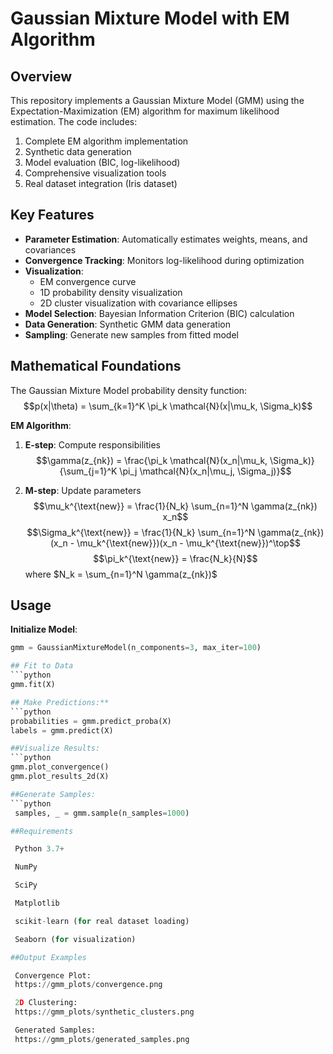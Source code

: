 # Gaussian Mixture Model with EM Algorithm

## Overview
This repository implements a Gaussian Mixture Model (GMM) using the Expectation-Maximization (EM) algorithm for maximum likelihood estimation. The code includes:
1. Complete EM algorithm implementation
2. Synthetic data generation
3. Model evaluation (BIC, log-likelihood)
4. Comprehensive visualization tools
5. Real dataset integration (Iris dataset)

## Key Features
- **Parameter Estimation**: Automatically estimates weights, means, and covariances
- **Convergence Tracking**: Monitors log-likelihood during optimization
- **Visualization**:
  - EM convergence curve
  - 1D probability density visualization
  - 2D cluster visualization with covariance ellipses
- **Model Selection**: Bayesian Information Criterion (BIC) calculation
- **Data Generation**: Synthetic GMM data generation
- **Sampling**: Generate new samples from fitted model

## Mathematical Foundations
The Gaussian Mixture Model probability density function:
$$p(x|\theta) = \sum_{k=1}^K \pi_k \mathcal{N}(x|\mu_k, \Sigma_k)$$

**EM Algorithm**:
1. **E-step**: Compute responsibilities
   $$\gamma(z_{nk}) = \frac{\pi_k \mathcal{N}(x_n|\mu_k, \Sigma_k)}{\sum_{j=1}^K \pi_j \mathcal{N}(x_n|\mu_j, \Sigma_j)}$$
   
2. **M-step**: Update parameters
   $$\mu_k^{\text{new}} = \frac{1}{N_k} \sum_{n=1}^N \gamma(z_{nk}) x_n$$
   $$\Sigma_k^{\text{new}} = \frac{1}{N_k} \sum_{n=1}^N \gamma(z_{nk}) (x_n - \mu_k^{\text{new}})(x_n - \mu_k^{\text{new}})^\top$$
   $$\pi_k^{\text{new}} = \frac{N_k}{N}$$
   where $N_k = \sum_{n=1}^N \gamma(z_{nk})$

## Usage
**Initialize Model**:
   ```python
   gmm = GaussianMixtureModel(n_components=3, max_iter=100)

## Fit to Data
```python
gmm.fit(X)

## Make Predictions:**
```python
probabilities = gmm.predict_proba(X)
labels = gmm.predict(X)

##Visualize Results:
```python
gmm.plot_convergence()
gmm.plot_results_2d(X)

##Generate Samples:
```python
    samples, _ = gmm.sample(n_samples=1000)

##Requirements

    Python 3.7+

    NumPy

    SciPy

    Matplotlib

    scikit-learn (for real dataset loading)

    Seaborn (for visualization)

##Output Examples

    Convergence Plot:
    https://gmm_plots/convergence.png

    2D Clustering:
    https://gmm_plots/synthetic_clusters.png

    Generated Samples:
    https://gmm_plots/generated_samples.png


